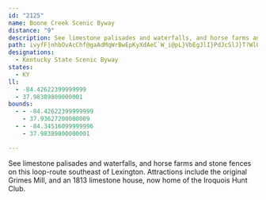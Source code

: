 ```yaml
---
id: "2125"
name: Boone Creek Scenic Byway
distance: "9"
description: See limestone palisades and waterfalls, and horse farms and stone fences on this loop-route southeast of Lexington. Attractions include the original Grimes Mill, and an 1813 limestone house, now home of the Iroquois Hunt Club.
path: ivyfF|nhbOvAcChf@gaAdMqWrBwEpKyXdAeC`W_i@pL}VbEgJlI}PdJcSlJ}T?WlOea@~f@acAzFiM`L{UlNy[dFsJhKyJ|MuLtJiK~BsCb@_AXqAToERsB
designations:
  - Kentucky State Scenic Byway
states:
  - KY
ll:
  - -84.42622399999999
  - 37.98389800000001
bounds:
  - - -84.42622399999999
    - 37.93627200000009
  - - -84.34516099999996
    - 37.98389800000001

---
```


See limestone palisades and waterfalls, and horse farms and stone fences on this loop-route southeast of Lexington. Attractions include the original Grimes Mill, and an 1813 limestone house, now home of the Iroquois Hunt Club.
